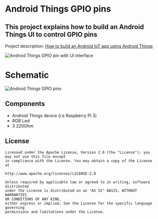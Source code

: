 # Android Things GPIO pins
## This project explains how to build an Android Things UI to control GPIO pins

Project description: [How to build an Android IoT app using Android Things](https://www.survivingwithandroid.com/2017/01/android-iot-app-using-android-things-tutorial.html)

![Android Things GPIO pin with UI interface](https://youtu.be/KT_FAqMbbNQ)

# Schematic
![Android Things GPIO pins](https://github.com/survivingwithandroid/Surviving-with-android/blob/master/Things/assets/androidthings_bb-1024x781.png)

## Components
* Android Things device (i.e Raspberry Pi 3)
* RGB Led
* 3 220Ohm

## License
```
Licensed under the Apache License, Version 2.0 (the "License"); you may not use this file except 
in compliance with the License. You may obtain a copy of the License at

http://www.apache.org/licenses/LICENSE-2.0

Unless required by applicable law or agreed to in writing, software distributed 
under the License is distributed on an "AS IS" BASIS, WITHOUT WARRANTIES 
OR CONDITIONS OF ANY KIND, 
either express or implied. See the License for the specific language governing 
permissions and limitations under the License.
```
